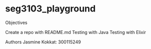# seg3103_playground
Objectives
 
 Create a repo with README.md
 Testing with Java
 Testing with Elixir

Authors
Jasmine Kokkat: 300115249

